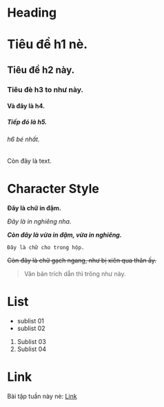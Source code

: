 # Heading
# Tiêu đề h1 nè.
## Tiêu đề h2 này.
### Tiêu đè h3 to như này.
#### Và đây là h4.
##### Tiếp đó là h5.
###### h6 bé nhất.
Còn đây là text.

# Character Style
**Đây là chữ in đậm.**

_Đây là in nghiêng nha_.

**_Còn đây là vừa in đậm, vừa in nghiêng._**

`Đây là chữ cho trong hộp.`

~~Còn đây là chữ gạch ngang, như bị xiên qua thân ấy.~~

> Văn bản trích dẫn thì trông như này.

# List
+ sublist 01
+ sublist 02
1. Sublist 03
2. Sublist 04

# Link
Bài tập tuần này nè: [Link](https://mimpython.github.io/pythonSummerCourse/week-05-assignment/)

